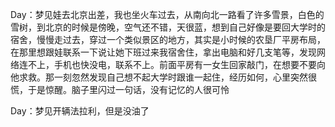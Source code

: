 Day：梦见娃去北京出差，我也坐火车过去，从南向北一路看了许多雪景，白色的雪树，到北京的时候是傍晚，空气还不错，天很蓝，想到自己好像是要回大学时的宿舍，慢慢走过去，穿过一个类似景区的地方，其实是小时候的农垦厂平房布局，在那里想跟娃联系一下说让她下班过来我宿舍住，拿出电脑和好几支笔等，发现网络连不上，手机也快没电，联系不上。前面平房有一女生回家敲门，在想要不要向他求救。那一刻忽然发现自己想不起大学时跟谁一起住，经历如何，心里突然很慌，于是惊醒。脑子里闪过一句话，没有记忆的人很可怜

Day：梦见开辆法拉利，但是没油了